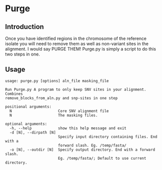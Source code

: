 # Purge

## Introduction
Once you have identified regions in the chromosome of the reference isolate you will need to remove them as well as non-variant sites in the alignment. I would say PURGE THEM! Purge.py is simply a script to do this two steps in one.

## Usage
```
usage: purge.py [options] aln_file masking_file

Run Purge.py A program to only keep SNV sites in your alignment. Combines
remove_blocks_from_aln.py and snp-sites in one step

positional arguments:
  N                     Core SNV alignment file
  N                     The masking files.

optional arguments:
  -h, --help            show this help message and exit
  -d [N], --dirpath [N]
                        Specify input directory containing files. End with a
                        forward slash. Eg. /temp/fasta/
  -o [N], --outdir [N]  Specify output directory. End with a forward slash.
                        Eg. /temp/fasta/; Default to use current directory.

```

